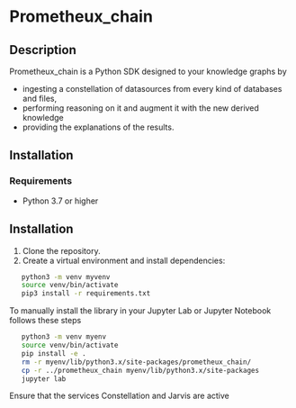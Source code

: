 # Prometheux_chain

## Description
Prometheux_chain is a Python SDK designed to your knowledge graphs by 
- ingesting a constellation of datasources from every kind of databases and files, 
- performing reasoning on it and augment it with the new derived knowledge
- providing the explanations of the results.

## Installation

### Requirements
- Python 3.7 or higher

## Installation

1. Clone the repository.
2. Create a virtual environment and install dependencies:

```bash
   python3 -m venv myvenv
   source venv/bin/activate
   pip3 install -r requirements.txt
```

To manually install the library in your Jupyter Lab or Jupyter Notebook follows these steps
```bash
   python3 -m venv myenv
   source venv/bin/activate
   pip install -e .
   rm -r myenv/lib/python3.x/site-packages/prometheux_chain/
   cp -r ../prometheux_chain myenv/lib/python3.x/site-packages
   jupyter lab
```

Ensure that the services Constellation and Jarvis are active
